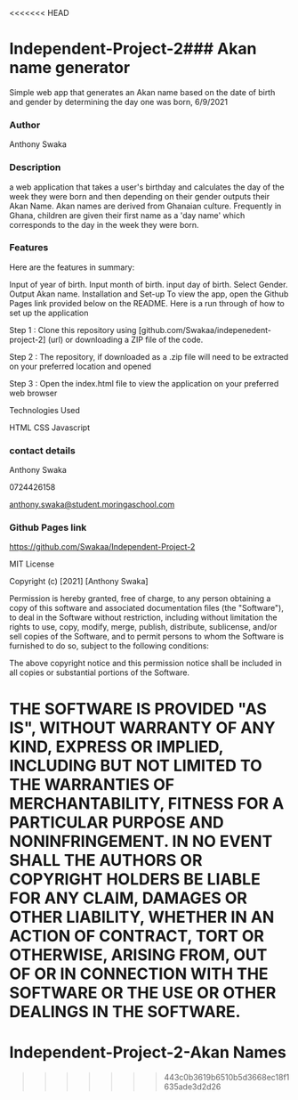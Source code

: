 <<<<<<< HEAD
# Independent-Project-2### Akan name generator
Simple web app that generates an Akan name based on the date of birth and gender by determining the day one was born, 6/9/2021

### Author
Anthony Swaka

### Description
a web application that takes a user's birthday and calculates the day of the week they were born and then depending on their gender outputs their Akan Name.
Akan names are derived from Ghanaian culture. Frequently in Ghana, children are given their first name as a 'day name' which corresponds to the day in the week they were born.
### Features
Here are the features in summary:

Input of year of birth.
Input month of birth.
input day of birth.
Select Gender.
Output Akan name.
Installation and Set-up
To view the app, open the Github Pages link provided below on the README.
Here is a run through of how to set up the application

Step 1 : Clone this repository using [github.com/Swakaa/indepenedent-project-2] (url) or downloading a ZIP file of the code.

Step 2 : The repository, if downloaded as a .zip file will need to be extracted on your preferred location and opened

Step 3 : Open the index.html file to view the application on your preferred web browser

Technologies Used

HTML
CSS
Javascript
### contact details

Anthony Swaka

0724426158

anthony.swaka@student.moringaschool.com

### Github Pages link
https://github.com/Swakaa/Independent-Project-2

MIT License

Copyright (c) [2021] [Anthony Swaka]

Permission is hereby granted, free of charge, to any person obtaining a copy
of this software and associated documentation files (the "Software"), to deal
in the Software without restriction, including without limitation the rights
to use, copy, modify, merge, publish, distribute, sublicense, and/or sell
copies of the Software, and to permit persons to whom the Software is
furnished to do so, subject to the following conditions:

The above copyright notice and this permission notice shall be included in all
copies or substantial portions of the Software.

THE SOFTWARE IS PROVIDED "AS IS", WITHOUT WARRANTY OF ANY KIND, EXPRESS OR
IMPLIED, INCLUDING BUT NOT LIMITED TO THE WARRANTIES OF MERCHANTABILITY,
FITNESS FOR A PARTICULAR PURPOSE AND NONINFRINGEMENT. IN NO EVENT SHALL THE
AUTHORS OR COPYRIGHT HOLDERS BE LIABLE FOR ANY CLAIM, DAMAGES OR OTHER
LIABILITY, WHETHER IN AN ACTION OF CONTRACT, TORT OR OTHERWISE, ARISING FROM,
OUT OF OR IN CONNECTION WITH THE SOFTWARE OR THE USE OR OTHER DEALINGS IN THE
SOFTWARE.
=======
# Independent-Project-2-Akan Names
>>>>>>> 443c0b3619b6510b5d3668ec18f1635ade3d2d26
